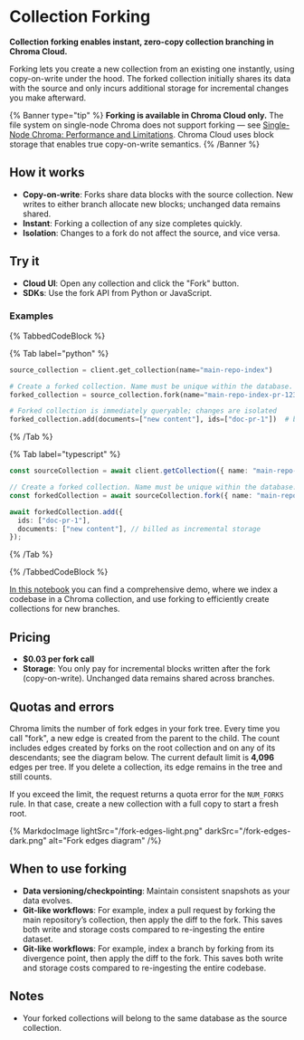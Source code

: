# Collection Forking

**Collection forking enables instant, zero-copy collection branching in Chroma Cloud.**

Forking lets you create a new collection from an existing one instantly, using copy-on-write under the hood. The forked collection initially shares its data with the source and only incurs additional storage for incremental changes you make afterward.

{% Banner type="tip" %}
**Forking is available in Chroma Cloud only.** The file system on single-node Chroma does not support forking — see [Single-Node Chroma: Performance and Limitations](../guides/deploy/performance). Chroma Cloud uses block storage that enables true copy-on-write semantics.
{% /Banner %}

## How it works

- **Copy-on-write**: Forks share data blocks with the source collection. New writes to either branch allocate new blocks; unchanged data remains shared.
- **Instant**: Forking a collection of any size completes quickly.
- **Isolation**: Changes to a fork do not affect the source, and vice versa.

## Try it

- **Cloud UI**: Open any collection and click the "Fork" button.
- **SDKs**: Use the fork API from Python or JavaScript.

### Examples

{% TabbedCodeBlock %}

{% Tab label="python" %}
```python
source_collection = client.get_collection(name="main-repo-index")

# Create a forked collection. Name must be unique within the database.
forked_collection = source_collection.fork(name="main-repo-index-pr-1234")

# Forked collection is immediately queryable; changes are isolated
forked_collection.add(documents=["new content"], ids=["doc-pr-1"])  # billed as incremental storage
```
{% /Tab %}

{% Tab label="typescript" %}
```typescript
const sourceCollection = await client.getCollection({ name: "main-repo-index" });

// Create a forked collection. Name must be unique within the database.
const forkedCollection = await sourceCollection.fork({ name: "main-repo-index-pr-1234" });

await forkedCollection.add({
  ids: ["doc-pr-1"],
  documents: ["new content"], // billed as incremental storage
});
```
{% /Tab %}

{% /TabbedCodeBlock %}

[In this notebook](https://github.com/chroma-core/chroma/blob/main/examples/advanced/forking.ipynb) you can find a comprehensive demo, where we index a codebase in a Chroma collection, and use forking to efficiently create collections for new branches.

## Pricing

- **$0.03 per fork call**
- **Storage**: You only pay for incremental blocks written after the fork (copy-on-write). Unchanged data remains shared across branches.

## Quotas and errors

 Chroma limits the number of fork edges in your fork tree. Every time you call "fork", a new edge is created from the parent to the child.  The count includes edges created by forks on the root collection and on any of its descendants; see the diagram below. The current default limit is **4,096** edges per tree. If you delete a collection, its edge remains in the tree and still counts.

If you exceed the limit, the request returns a quota error for the `NUM_FORKS` rule. In that case, create a new collection with a full copy to start a fresh root.

{% MarkdocImage lightSrc="/fork-edges-light.png" darkSrc="/fork-edges-dark.png" alt="Fork edges diagram" /%}


## When to use forking

- **Data versioning/checkpointing**: Maintain consistent snapshots as your data evolves.
- **Git-like workflows**: For example, index a pull request by forking the main repository’s collection, then apply the diff to the fork. This saves both write and storage costs compared to re-ingesting the entire dataset.
 - **Git-like workflows**: For example, index a branch by forking from its divergence point, then apply the diff to the fork. This saves both write and storage costs compared to re-ingesting the entire codebase.

## Notes

- Your forked collections will belong to the same database as the source collection.


